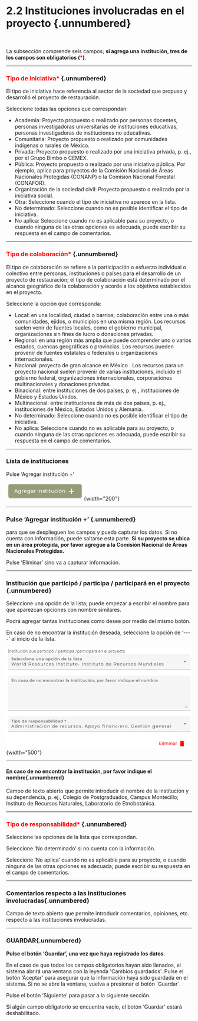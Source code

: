 # 2.2 **Instituciones involucradas en el proyecto** {.unnumbered}

<br>

La subsección comprende seis campos; **si agrega una institución, tres de los campos son obligatorios (<span style="color:red">\*</span>)**. 

----

### <span style="color:red">Tipo de iniciativa\*</span> {.unnumbered}
El tipo de iniciativa hace referencia al sector de la sociedad que propuso y desarrolló  el  proyecto de restauración.

Seleccione todas las opciones que correspondan:

- Academia:  Proyecto propuesto o realizado por personas docentes, personas investigadoras universitarias de instituciones educativas, personas investigadoras de instituciones no educativas.
- Comunitaria: Proyecto propuesto o realizado por comunidades indígenas o rurales de México.
- Privada: Proyecto propuesto o realizado por una iniciativa privada, p. ej., por el Grupo Bimbo o CEMEX.
- Pública: Proyecto propuesto o realizado por una iniciativa pública. Por ejemplo, aplica para proyectos de la Comisión Nacional de Áreas Nacionales Protegidas (CONANP) o la Comisión Nacional Forestal (CONAFOR).
- Organización de la sociedad civil: Proyecto propuesto o realizado por la iniciativa social.
- Otra: Seleccione cuando el tipo de iniciativa no aparece en la lista.
- No determinado: Seleccione cuando no es posible identificar el tipo de iniciativa.
- No aplica: Seleccione cuando no es aplicable para su proyecto, o cuando ninguna de las otras opciones es adecuada, puede escribir su respuesta en el campo de comentarios. 

----

### <span style="color:red">Tipo de colaboración\*</span> {.unnumbered}

El tipo de colaboración se refiere a la participación o esfuerzo individual o colectivo entre personas, instituciones o países para el desarrollo de un proyecto de restauración; el tipo de colaboración está determinado por el alcance geográfico de la colaboración y acorde a los  objetivos establecidos en el proyecto.

Seleccione la opción que corresponda:

- Local: en una localidad, ciudad o barrios; colaboración entre una o más comunidades, ejidos, o municipios en una misma región. Los recursos suelen venir de fuentes locales, como el gobierno municipal, organizaciones sin fines de lucro o donaciones privadas.
- Regional: en una región más amplia que puede comprender uno o varios estados, cuencas geográficas o provincias. Los recursos pueden provenir de fuentes estatales o federales u organizaciones internacionales.
- Nacional: proyecto de gran alcance en México . Los recursos para un proyecto nacional suelen provenir de varias instituciones, incluido el gobierno federal,  organizaciones internacionales, corporaciones multinacionales y donaciones privadas.
- Binacional: entre instituciones de dos países, p. ej., instituciones de México y Estados Unidos.
- Multinacional: entre instituciones de más de dos países, p. ej., instituciones de México,  Estados Unidos y Alemania.
- No determinado: Seleccione cuando no es posible identificar el tipo de iniciativa.
- No aplica: Seleccione cuando no es aplicable para su proyecto, o cuando ninguna de las otras opciones es adecuada, puede escribir su respuesta en el campo de comentarios.

----

### **Lista de instituciones**
Pulse ‘Agregar institución +’

![](images/Imagen7.png){width="200"}

----

### **Pulse ‘Agregar institución +’** {.unnumbered}
para que se desplieguen los campos y pueda capturar los datos. Si no cuenta con información, puede saltarse esta parte. 
**Si su proyecto se ubica en un área protegida, por favor agregue a la Comisión Nacional de Áreas Nacionales Protegidas.**

Pulse ‘Eliminar’ sino va a capturar información.

----

### **Institución que participó / participa / participará en el proyecto** {.unnumbered}

Seleccione una opción de la lista; puede empezar a escribir el nombre para que aparezcan opciones con nombre similares. 

Podrá agregar tantas instituciones como desee por medio del mismo botón. 

En caso de no encontrar la institución deseada, seleccione la opción de ‘----’ al inicio de la lista. 
 
![](images/Imagen8.png){width="500"}
 
----

#### **En caso de no encontrar la institución, por favor indique el nombre**{.unnumbered}
Campo de texto abierto que permite introducir el nombre de la institución y su dependencia, p. ej., Colegio de Postgraduados, Campus Montecillo; Instituto de Recursos Naturales, Laboratorio de Etnobotánica. 

----

### <span style="color:red">Tipo de responsabilidad\*</span> {.unnumbered}
Seleccione las opciones de la lista que correspondan.

Seleccione ‘No determinado’ si no cuenta con la información. 

Seleccione ‘No aplica’ cuando no es aplicable para su proyecto, o cuando ninguna de las otras opciones es adecuada; puede escribir su respuesta en el campo de comentarios.

----

### **Comentarios respecto a las instituciones involucradas**{.unnumbered}
Campo de texto abierto que permite introducir comentarios, opiniones, etc. respecto a las instituciones involucradas.

----

### **GUARDAR**{.unnumbered}

**Pulse el botón ‘Guardar’, una vez que haya registrado los datos**.

En el caso de que todos los campos obligatorios hayan sido llenados, el sistema abrirá una ventana con la leyenda 'Cambios guardados'. Pulse el botón ‘Aceptar’ para asegurar que la información haya sido guardada en el sistema. Si no se abre la ventana, vuelva a presionar el botón ´Guardar´.

Pulse el botón ‘Siguiente’ para pasar a la siguiente sección. 

Si algún campo obligatorio se encuentra vacío, el botón ‘Guardar’ estará deshabilitado.
